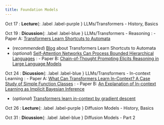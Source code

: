 ```yaml
---
title: Foundation Models
---
```


Oct 17
: **Lecture**{: .label .label-purple } LLMs/Transformers - History, Basics

Oct 19
: **Dicussion**{: .label .label-blue } LLMs/Transformers - Reasoning
: - Paper A: [Transformers Learn Shortcuts to Automata](https://arxiv.org/abs/2210.10749)
  - (_recommended_) [Blog](https://clarabing.github.io/shortcut_automata/) about Transformers Learn Shortcuts to Automata
  - (_optional_) [Self-Attention Networks Can Process Bounded Hierarchical Languages](https://aclanthology.org/2021.acl-long.292.pdf)
: - Paper B: [Chain-of-Thought Prompting Elicits Reasoning in Large Language Models](https://arxiv.org/pdf/2201.11903.pdf)

Oct 24
: **Dicussion**{: .label .label-blue } LLMs/Transformers - In-context Learning
: - Paper A: [What Can Transformers Learn In-Context? A Case Study of Simple Function Classes](https://arxiv.org/pdf/2111.02080.pdf)
: - Paper B: [An Explanation of In-context Learning as Implicit Bayesian Inference](https://arxiv.org/pdf/2111.02080.pdf)
  - (_optional_) [Transformers learn in-context by gradient descent](https://arxiv.org/abs/2212.07677)

Oct 26
: **Lecture**{: .label .label-purple } Diffusion Models - History, Basics

Oct 31
: **Dicussion**{: .label .label-blue } Diffusion Models - Part 2
